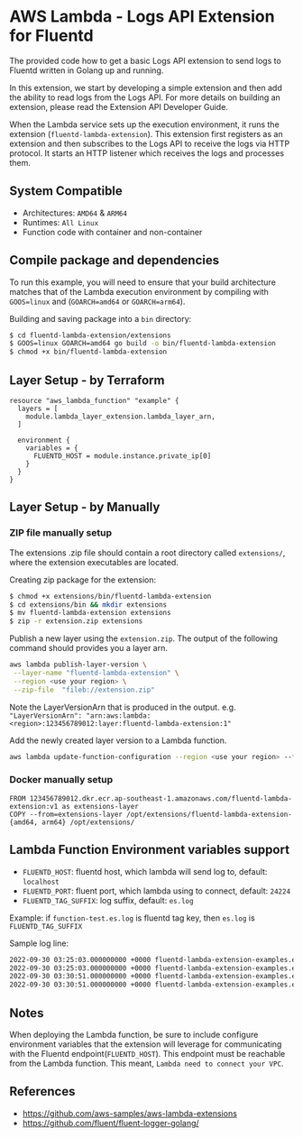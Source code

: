 # AWS Lambda - Logs API Extension for Fluentd
The provided code how to get a basic Logs API extension to send logs to Fluentd written in Golang up and running.

In this extension, we start by developing a simple extension and then add the ability to read logs from the Logs API. For more details on building an extension, please read the Extension API Developer Guide.

When the Lambda service sets up the execution environment, it runs the extension (`fluentd-lambda-extension`). This extension first registers as an extension and then subscribes to the Logs API to receive the logs via HTTP protocol. It starts an HTTP listener which receives the logs and processes them.

## System Compatible
- Architectures: `AMD64` & `ARM64`
- Runtimes: `All Linux`
- Function code with container and non-container

## Compile package and dependencies

To run this example, you will need to ensure that your build architecture matches that of the Lambda execution environment by compiling with `GOOS=linux` and (`GOARCH=amd64` or `GOARCH=arm64`).

Building and saving package into a `bin` directory:
```bash
$ cd fluentd-lambda-extension/extensions
$ GOOS=linux GOARCH=amd64 go build -o bin/fluentd-lambda-extension
$ chmod +x bin/fluentd-lambda-extension
```

## Layer Setup - by Terraform
```hcl
resource "aws_lambda_function" "example" {
  layers = [
    module.lambda_layer_extension.lambda_layer_arn,
  ]

  environment {
    variables = {
      FLUENTD_HOST = module.instance.private_ip[0]
    }
  }
}
```

## Layer Setup - by Manually
### ZIP file manually setup
The extensions .zip file should contain a root directory called `extensions/`, where the extension executables are located.

Creating zip package for the extension:
```bash
$ chmod +x extensions/bin/fluentd-lambda-extension
$ cd extensions/bin && mkdir extensions
$ mv fluentd-lambda-extension extensions
$ zip -r extension.zip extensions
```

Publish a new layer using the `extension.zip`. The output of the following command should provides you a layer arn.
```bash
aws lambda publish-layer-version \
 --layer-name "fluentd-lambda-extension" \
 --region <use your region> \
 --zip-file  "fileb://extension.zip"
```
Note the LayerVersionArn that is produced in the output.
e.g. `"LayerVersionArn": "arn:aws:lambda:<region>:123456789012:layer:fluentd-lambda-extension:1"`

Add the newly created layer version to a Lambda function.
```bash
aws lambda update-function-configuration --region <use your region> --function-name <your function name> --layers <LayerVersionArn from previous step>
```

### Docker manually setup
```
FROM 123456789012.dkr.ecr.ap-southeast-1.amazonaws.com/fluentd-lambda-extension:v1 as extensions-layer
COPY --from=extensions-layer /opt/extensions/fluentd-lambda-extension-{amd64, arm64} /opt/extensions/
```

## Lambda Function Environment variables support
- `FLUENTD_HOST`: fluentd host, which lambda will send log to, default: `localhost`
- `FLUENTD_PORT`: fluent port, which lambda using to connect, default: `24224`
- `FLUENTD_TAG_SUFFIX`: log suffix, default: `es.log`

Example: if `function-test.es.log` is fluentd tag key, then `es.log` is `FLUENTD_TAG_SUFFIX`

Sample log line:
```sh
2022-09-30 03:25:03.000000000 +0000 fluentd-lambda-extension-examples.es.log: {"function_name":"fluentd-lambda-extension-examples","msg":"{\"record\":\"Finished test extensions. Well done!\\n\",\"time\":\"2022-09-30T03:25:02.224Z\",\"type\":\"function\"}"}
2022-09-30 03:25:03.000000000 +0000 fluentd-lambda-extension-examples.es.log: {"function_name":"fluentd-lambda-extension-examples","msg":"{\"record\":{\"requestId\":\"9df595ac-df7f-43b6-b97b-dcdfa6838fda\",\"status\":\"success\"},\"time\":\"2022-09-30T03:25:02.224Z\",\"type\":\"platform.runtimeDone\"}"}
2022-09-30 03:30:51.000000000 +0000 fluentd-lambda-extension-examples.es.log: {"function_name":"fluentd-lambda-extension-examples","msg":"{\"record\":{\"requestId\":\"9df595ac-df7f-43b6-b97b-dcdfa6838fda\"},\"time\":\"2022-09-30T03:25:03.224Z\",\"type\":\"platform.end\"}"}
2022-09-30 03:30:51.000000000 +0000 fluentd-lambda-extension-examples.es.log: {"function_name":"fluentd-lambda-extension-examples","msg":"{\"record\":{\"metrics\":{\"billedDurationMs\":1002,\"durationMs\":1001.22,\"maxMemoryUsedMB\":50,\"memorySizeMB\":2048},\"requestId\":\"9df595ac-df7f-43b6-b97b-dcdfa6838fda\"},\"time\":\"2022-09-30T03:25:03.224Z\",\"type\":\"platform.report\"}"}
```

## Notes
When deploying the Lambda function, be sure to include configure environment variables that the extension will leverage for communicating with the Fluentd endpoint(`FLUENTD_HOST`). This endpoint must be reachable from the Lambda function. This meant, `Lambda need to connect your VPC`.

## References

- https://github.com/aws-samples/aws-lambda-extensions
- https://github.com/fluent/fluent-logger-golang/
